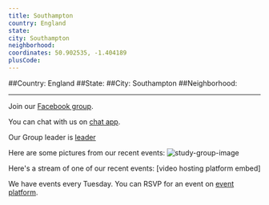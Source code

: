 ```yaml
---
title: Southampton
country: England
state: 
city: Southampton
neighborhood: 
coordinates: 50.902535, -1.404189
plusCode:
---
```


##Country: England
##State: 
##City: Southampton
##Neighborhood: 
*****
Join our [Facebook group](https://www.facebook.com/groups/FCC.Southampton).

You can chat with us on [chat app]().

Our Group leader is [leader]()

Here are some pictures from our recent events:
![study-group-image]()

Here's a stream of one of our recent events:
[video hosting platform embed]

We have events every Tuesday. You can RSVP for an event on [event platform]().
